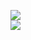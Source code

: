[![](https://img.shields.io/badge/Made%20With-Github%20Spray-lightgrey.svg?style=for-the-badge&logo=github)](https://github.com/Annihil/github-spray#16463)  
[![](https://i.imgur.com/2DrTn0Z.gif)](https://github.com/Annihil/github-spray)